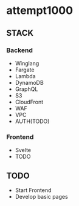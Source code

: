 # attempt1000

## STACK
### Backend
- Winglang
- Fargate
- Lambda
- DynamoDB
- GraphQL
- S3
- CloudFront
- WAF
- VPC
- AUTH(TODO)

### Frontend
- Svelte
- TODO

## TODO
- Start Frontend
- Develop basic pages
